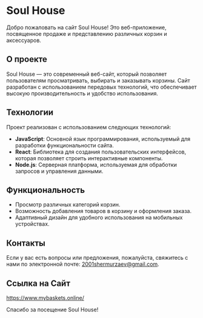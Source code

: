 # Soul House

Добро пожаловать на сайт Soul House! Это веб-приложение, посвященное продаже и представлению различных корзин и аксессуаров.

## О проекте

Soul House — это современный веб-сайт, который позволяет пользователям просматривать, выбирать и заказывать корзины. Сайт разработан с использованием передовых технологий, что обеспечивает высокую производительность и удобство использования.

## Технологии

Проект реализован с использованием следующих технологий:

- **JavaScript**: Основной язык программирования, используемый для разработки функциональности сайта.
- **React**: Библиотека для создания пользовательских интерфейсов, которая позволяет строить интерактивные компоненты.
- **Node.js**: Серверная платформа, используемая для обработки запросов и управления данными.

## Функциональность

- Просмотр различных категорий корзин.
- Возможность добавления товаров в корзину и оформления заказа.
- Адаптивный дизайн для удобного использования на мобильных устройствах.

## Контакты

Если у вас есть вопросы или предложения, пожалуйста, свяжитесь с нами по электронной почте: [2001shermurzaev@gmail.com](mailto:2001shermurzaev@gmail.com).

## Ссылка на Сайт

https://www.mybaskets.online/

Спасибо за посещение Soul House!
